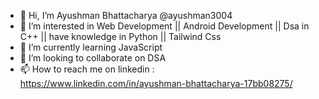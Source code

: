 - 👋 Hi, I’m Ayushman Bhattacharya @ayushman3004
- 👀 I’m interested in Web Development || Android Development || Dsa in C++ || have knowledge in Python || Tailwind Css
- 🌱 I’m currently learning JavaScript
- 💞️ I’m looking to collaborate on DSA
- 📫 How to reach me on linkedin : https://www.linkedin.com/in/ayushman-bhattacharya-17bb08275/

<!---
ayushman3004/ayushman3004 is a ✨ special ✨ repository because its `README.md` (this file) appears on your GitHub profile.
You can click the Preview link to take a look at your changes.
--->
